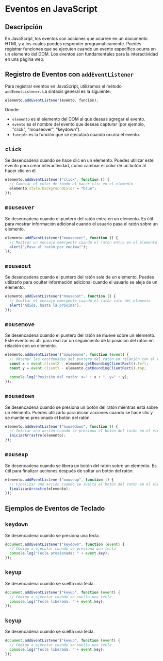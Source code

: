 # Eventos en JavaScript

## Descripción

En JavaScript, los eventos son acciones que ocurren en un documento HTML y a los cuales puedes responder programáticamente. Puedes registrar funciones que se ejecuten cuando un evento específico ocurra en un elemento del DOM. Los eventos son fundamentales para la interactividad en una página web.

## Registro de Eventos con `addEventListener`

Para registrar eventos en JavaScript, utilizamos el método `addEventListener`. La sintaxis general es la siguiente:

```javascript
elemento.addEventListener(evento, función);
```

Donde:

- `elemento` es el elemento del DOM al que deseas agregar el evento.
- `evento` es el nombre del evento que deseas capturar (por ejemplo, "click", "mouseover", "keydown").
- `función` es la función que se ejecutará cuando ocurra el evento.

## `click`

Se desencadena cuando se hace clic en un elemento. Puedes utilizar este evento para crear interactividad, como cambiar el color de un botón al hacer clic en él.

```javascript
elemento.addEventListener("click", function () {
  // Cambiar el color de fondo al hacer clic en el elemento
  elemento.style.backgroundColor = "blue";
});
```

## `mouseover`

Se desencadena cuando el puntero del ratón entra en un elemento. Es útil para mostrar información adicional cuando el usuario pasa el ratón sobre un elemento.

```javascript
elemento.addEventListener("mouseover", function () {
  // Mostrar un mensaje emergente cuando el ratón entra en el elemento
  alert("¡Pasa el ratón por encima!");
});
```

## `mouseout`

Se desencadena cuando el puntero del ratón sale de un elemento. Puedes utilizarlo para ocultar información adicional cuando el usuario se aleja de un elemento.

```javascript
elemento.addEventListener("mouseout", function () {
  // Ocultar el mensaje emergente cuando el ratón sale del elemento
  alert("Adiós, hasta la próxima");
});
```

## `mousemove`

Se desencadena cuando el puntero del ratón se mueve sobre un elemento. Este evento es útil para realizar un seguimiento de la posición del ratón en relación con un elemento.

```javascript
elemento.addEventListener("mousemove", function (event) {
  // Obtener las coordenadas del puntero del ratón en relación con el elemento
  const x = event.clientX - elemento.getBoundingClientRect().left;
  const y = event.clientY - elemento.getBoundingClientRect().top;

  console.log("Posición del ratón: x=" + x + ", y=" + y);
});
```

## `mousedown`

Se desencadena cuando se presiona un botón del ratón mientras está sobre un elemento. Puedes utilizarlo para iniciar acciones cuando se hace clic y se mantiene presionado el botón del ratón.

```javascript
elemento.addEventListener("mousedown", function () {
  // Iniciar una acción cuando se presiona el botón del ratón en el elemento
  iniciarArrastre(elemento);
});
```

## `mouseup`

Se desencadena cuando se libera un botón del ratón sobre un elemento. Es útil para finalizar acciones después de soltar un botón del ratón.

```javascript
elemento.addEventListener("mouseup", function () {
  // Finalizar una acción cuando se suelta el botón del ratón en el elemento
  finalizarArrastre(elemento);
});
```

## Ejemplos de Eventos de Teclado

## `keydown`

Se desencadena cuando se presiona una tecla.

```javascript
document.addEventListener("keydown", function (event) {
  // Código a ejecutar cuando se presiona una tecla
  console.log("Tecla presionada: " + event.key);
});
```

## `keyup`

Se desencadena cuando se suelta una tecla.

```javascript
document.addEventListener("keyup", function (event) {
  // Código a ejecutar cuando se suelta una tecla
  console.log("Tecla liberada: " + event.key);
});
```

## `keyup`

Se desencadena cuando se suelta una tecla.

```javascript
document.addEventListener("keyup", function (event) {
  // Código a ejecutar cuando se suelta una tecla
  console.log("Tecla liberada: " + event.key);
});
```
